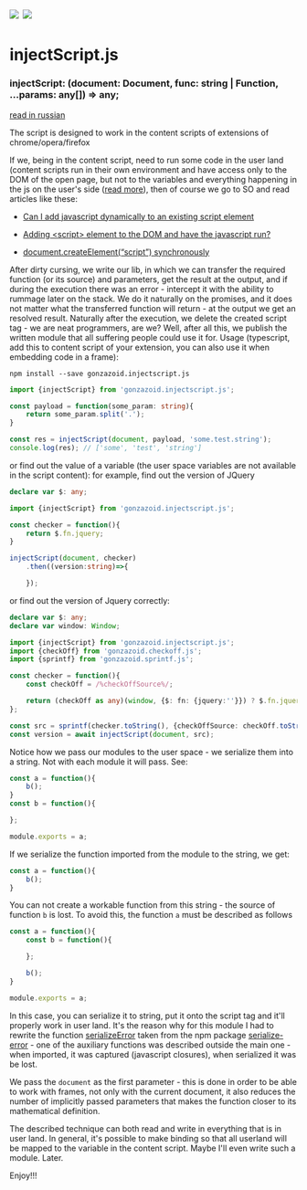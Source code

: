 # <img src="https://img.shields.io/npm/v/gonzazoid.injectscript.js.svg"></img> <img src="https://img.shields.io/badge/strongly%20typed-npm-blue.svg"></img>

# injectScript.js
### injectScript: (document: Document, func: string | Function, ...params: any[]) => any;

[read in russian](/README_ru.md)

The script is designed to work in the content scripts of extensions of chrome/opera/firefox

If we, being in the content script, need to run some code in the user land (content scripts run in their own environment and have access only to the DOM of the open page, but not to the variables and everything happening in the js on the user's side ([read more](https://developer.chrome.com/extensions/content_scripts)), then of course we go to SO and read articles like these:
* [Can I add javascript dynamically to an existing script element](https://stackoverflow.com/questions/3619484/can-i-add-javascript-dynamically-to-an-existing-script-element)

* [Adding &lt;script&gt; element to the DOM and have the javascript run?](https://stackoverflow.com/questions/6432984/adding-script-element-to-the-dom-and-have-the-javascript-run)

* [document.createElement(“script”) synchronously](https://stackoverflow.com/questions/3248384/document-createelementscript-synchronously)

After dirty cursing, we write our lib, in which we can transfer the required function (or its source) and parameters, get the result at the output, and if during the execution there was an error - intercept it with the ability to rummage later on the stack.
We do it naturally on the promises, and it does not matter what the transferred function will return - at the output we get an resolved result. Naturally after the execution, we delete the created script tag - we are neat programmers, are we?
Well, after all this, we publish the written module that all suffering people could use it for.
Usage (typescript, add this to content script of your extension, you can also use it when embedding code in a frame):

```npm install --save gonzazoid.injectscript.js```

```typescript
import {injectScript} from 'gonzazoid.injectscript.js';

const payload = function(some_param: string){
    return some_param.split('.');
}

const res = injectScript(document, payload, 'some.test.string');
console.log(res); // ['some', 'test', 'string']
```

or find out the value of a variable (the user space variables are not available in the script content):
for example, find out the version of JQuery
```typescript
declare var $: any;

import {injectScript} from 'gonzazoid.injectscript.js';

const checker = function(){
    return $.fn.jquery;
}

injectScript(document, checker)
    .then((version:string)=>{

    });

```
or find out the version of Jquery correctly:
```typescript
declare var $: any;
declare var window: Window;

import {injectScript} from 'gonzazoid.injectscript.js';
import {checkOff} from 'gonzazoid.checkoff.js';
import {sprintf} from 'gonzazoid.sprintf.js';

const checker = function(){
    const checkOff = /%checkOffSource%/;

    return (checkOff as any)(window, {$: fn: {jquery:''}}) ? $.fn.jquery : null;
};

const src = sprintf(checker.toString(), {checkOffSource: checkOff.toString()});
const version = await injectScript(document, src);

```
Notice how we pass our modules to the user space - we serialize them into a string. Not with each module it will pass. See:
```javascript
const a = function(){
    b();
}
const b = function(){

};

module.exports = a;

```

If we serialize the function imported from the module to the string, we get:
```javascript
const a = function(){
    b();
}
```
You can not create a workable function from this string - the source of function `b` is lost. To avoid this, the function `a` must be described as follows

```javascript
const a = function(){
    const b = function(){

    };

    b();
}

module.exports = a;
```
In this case, you can serialize it to string, put it onto the script tag and it'll properly work in user land.
It's the reason why for this module I had to rewrite the function [serializeError](https://github.com/sindresorhus/serialize-error/blob/master/index.js) taken from the npm package [serialize-error](https://www.npmjs.com/package/serialize-error) - one of the auxiliary functions was described outside the main one - when imported, it was captured (javascript closures), when serialized it was be lost.

We pass the `document` as the first parameter - this is done in order to be able to work with frames, not only with the current document, it also reduces the number of implicitly passed parameters that makes the function closer to its mathematical definition.

The described technique can both read and write in everything that is in user land. In general, it's possible to make binding so that all userland will be mapped to the variable in the content script. Maybe I'll even write such a module. Later.

Enjoy!!!
